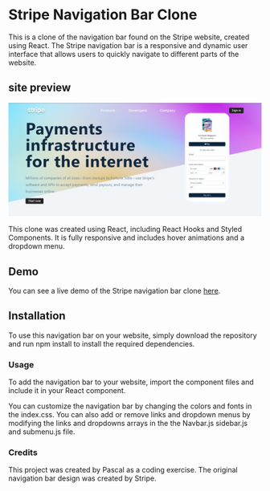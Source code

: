 # Stripe Navigation Bar Clone

This is a clone of the navigation bar found on the Stripe website, created using React. The Stripe navigation bar is a responsive and dynamic user interface that allows users to quickly navigate to different parts of the website.

## site preview

![site preview](stripeLike.jpg)

This clone was created using React, including React Hooks and Styled Components. It is fully responsive and includes hover animations and a dropdown menu.

## Demo

You can see a live demo of the Stripe navigation bar clone [here](https://pascalprojects-stripe-clone.netlify.app).

## Installation

To use this navigation bar on your website, simply download the repository and run npm install to install the required dependencies.

### Usage

To add the navigation bar to your website, import the component files and include it in your React component.

You can customize the navigation bar by changing the colors and fonts in the index.css. You can also add or remove links and dropdown menus by modifying the links and dropdowns arrays in the the Navbar.js sidebar.js and submenu.js file.

### Credits

This project was created by Pascal as a coding exercise. The original navigation bar design was created by Stripe.
